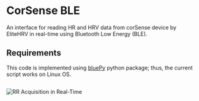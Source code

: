 # CorSense BLE
An interface for reading HR and HRV data from corSense device by EliteHRV in real-time using Bluetooth Low Energy (BLE).

## Requirements
This code is implemented using [bluePy](https://github.com/IanHarvey/bluepy) python package; thus, the current script works on Linux OS.

## 
![RR Acquisition in Real-Time](images/RR.gif "RR")
